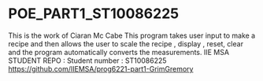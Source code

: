 # POE_PART1_ST10086225
This is the work of Ciaran Mc Cabe
This program takes user input to make a recipe and then allows the user to scale the recipe , display , reset, clear and the program automatically
converts the measurements.
IIE MSA STUDENT REPO :
Student number : ST10086225
https://github.com/IIEMSA/prog6221-part1-GrimGremory
